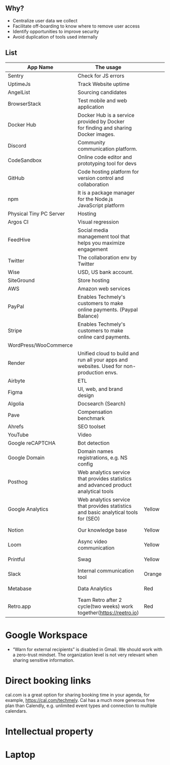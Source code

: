 


## Why?

- Centralize user data we collect
- Facilitate off-boarding to know where to remove user access
- Identify opportunities to improve security
- Avoid duplication of tools used internally

## List

| App Name             | The usage                                                               |   |   |   |   |   |   |
|--------------------|-----------------------------------------------------------------------------------|---|---|---|---|---|---|
| Sentry             | Check for JS errors                                                               |   |   |   |   |   |   |
| UptimeJs          | Track Website uptime                                                               |   |   |   |   |   |   |
| AngelList          | Sourcing candidates                                                               |   |   |   |   |   |   |
| BrowserStack       | Test mobile and web application                                                   |   |   |   |   |   |   |
| Docker Hub         | Docker Hub is a service provided by Docker for finding and sharing Docker images. |   |   |   |   |   |   |
| Discord            | Community communication platform.                                                 |   |   |   |   |   |   |
| CodeSandbox        | Online code editor and prototyping tool for devs                                  |   |   |   |   |   |   |
| GitHub             | Code hosting platform for version control and collaboration                       |   |   |   |   |   |   |
| npm                | It is a package manager for the Node.js JavaScript platform                       |   |   |   |   |   |   |
| Physical Tiny PC Server        | Hosting                                                                           |   |   |   |   |   |   |
| Argos CI           | Visual regression                                                                 |   |   |   |   |   |   |
| FeedHive           | Social media management tool that helps you maximize engagement                   |   |   |   |   |   |   |
| Twitter               | The collaboration env by Twitter                                                         |   |   |   |   |   |   |
| Wise                  | USD, US bank account.                                                                    |   |   |   |   |   |   |
| SiteGround            | Store hosting                                                                            |   |   |   |   |   |   |
| AWS                   | Amazon web services                                                                      |   |   |   |   |   |   |
| PayPal                | Enables Techmely's customers to make online payments. (Paypal Balance)                          |   |   |   |   |   |   |
| Stripe                | Enables Techmely's customers to make online card payments.                                      |   |   |   |   |   |   |
| WordPress/WooCommerce |                                                                                          |   |   |   |   |   |   |
| Render                | Unified cloud to build and run all your apps and websites. Used for non-production envs. |   |   |   |   |   |   |
| Airbyte               | ETL                                                                                      |   |   |   |   |   |   |
| Figma                 | UI, web, and brand design                                                                |   |   |   |   |   |   |
| Algolia               | Docsearch (Search)                                                                       |   |   |   |   |   |   |
| Pave                  | Compensation benchmark                                                                   |   |   |   |   |   |   |
| Ahrefs                | SEO toolset                                                                              |   |   |   |   |   |   |
| YouTube               | Video                                                                                    |   |   |   |   |   |   |
| Google reCAPTCHA      | Bot detection                                                                            |   |   |   |   |   |   |
| Google Domain         | Domain names registrations, e.g. NS config                                               |   |   |   |   |   |   |
| Posthog               | Web analytics service that provides statistics and advanced product analytical tools     |   |   |   |   |   |   |
| Google Analytics | Web analytics service that provides statistics and basic analytical tools for (SEO) | Yellow | SSO (Google) |   |   |   |   |
| Notion           | Our knowledge base                                                                  | Yellow | SSO (Google) |   |   |   |   |
| Loom             | Async video communication                                                           | Yellow | SSO (Google) |   |   |   |   |
| Printful         | Swag                                                                                | Yellow | SSO (Google) |   |   |   |   |
| Slack            | Internal communication tool                                                         | Orange | SSO (Google) |   |   |   |   |
| Metabase         | Data Analytics                                                                      | Red    | SSO (Google) |   |   |   |   |
| Retro.app         | Team Retro after 2 cycle(two weeks) work together(https://reetro.io)                                                                    | Red    | Email |   |   |   |   |


# Google Workspace

- “Warn for external recipients” is disabled in Gmail. We should work with a zero-trust mindset. The organization level is not very relevant when sharing sensitive information.

# Direct booking links

cal.com is a great option for sharing booking time in your agenda, for example, https://cal.com/techmely. Cal has a much more generous free plan than Calendly, e.g. unlimited event types and connection to multiple calendars.

# Intellectual property


# Laptop
